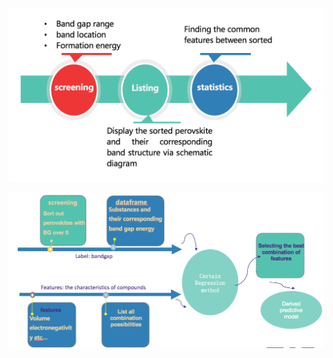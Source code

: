 ![Image of Part1](https://github.com/JiminQ/Perovskite/blob/edit_usecases/Part1.png)

![Image of Part2](https://github.com/JiminQ/Perovskite/blob/edit_usecases/part2.png)

